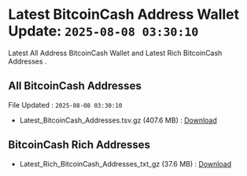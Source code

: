 # Latest BitcoinCash Address Wallet Update: `2025-08-08 03:30:10`

Latest All Address BitcoinCash Wallet and Latest Rich BitcoinCash Addresses .

## All BitcoinCash Addresses

File Updated : `2025-08-08 03:30:10`

- Latest_BitcoinCash_Addresses.tsv.gz (407.6 MB) : [Download](https://github.com/Pymmdrza/Rich-Address-Wallet/releases/tag/BitcoinCash)

## BitcoinCash Rich Addresses

- Latest_Rich_BitcoinCash_Addresses_txt_gz (37.6 MB) : [Download](https://github.com/Pymmdrza/Rich-Address-Wallet/releases/tag/BitcoinCash)
